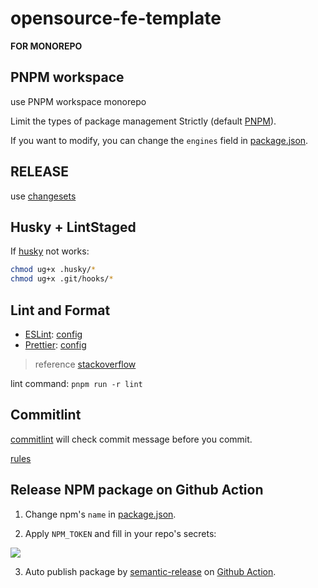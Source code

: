 # opensource-fe-template

**FOR MONOREPO**

## PNPM workspace

use PNPM workspace monorepo

Limit the types of package management Strictly (default [PNPM](https://pnpm.io/)).

If you want to modify, you can change the `engines` field in [package.json](./package.json).

## RELEASE

use [changesets](https://github.com/changesets/changesets)

## Husky + LintStaged

If [husky](https://github.com/typicode/husky) not works:

```bash
chmod ug+x .husky/*
chmod ug+x .git/hooks/*
```

## Lint and Format

* [ESLint](https://eslint.org/): [config](./.eslintrc.js)
* [Prettier](https://prettier.io/): [config](./.prettierrc.js)

> reference [stackoverflow](https://stackoverflow.com/questions/8598639/why-is-my-git-pre-commit-hook-not-executable-by-default)

lint command: `pnpm run -r lint`

## Commitlint

[commitlint](https://github.com/conventional-changelog/commitlint) will check commit message before you commit.

[rules](./.commitlintrc.js)

## Release NPM package on Github Action

1. Change npm's `name` in [package.json](./package.json).

2. Apply `NPM_TOKEN` and fill in your repo's secrets:

  ![](https://user-images.githubusercontent.com/106944652/184101863-aeac91d9-f0d4-4dc5-a4ca-969372263231.png)

3. Auto publish package by [semantic-release](https://github.com/semantic-release/semantic-release) on [Github Action](./.github/workflows/release.yaml).
